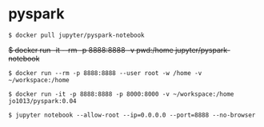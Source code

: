 # pyspark


``` 
$ docker pull jupyter/pyspark-notebook
```


~~$ docker run -it --rm -p 8888:8888 -v pwd:/home jupyter/pyspark-notebook~~


```
$ docker run --rm -p 8888:8888 --user root -w /home -v ~/workspace:/home 

```


```
$ docker run -it -p 8888:8888 -p 8000:8000 -v ~/workspace:/home jo1013/pyspark:0.04
```

```
$ jupyter notebook --allow-root --ip=0.0.0.0 --port=8888 --no-browser
```